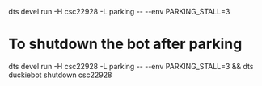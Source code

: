 dts devel run -H csc22928 -L parking -- --env PARKING_STALL=3

# To shutdown the bot after parking
dts devel run -H csc22928 -L parking -- --env PARKING_STALL=3 && dts duckiebot shutdown csc22928
